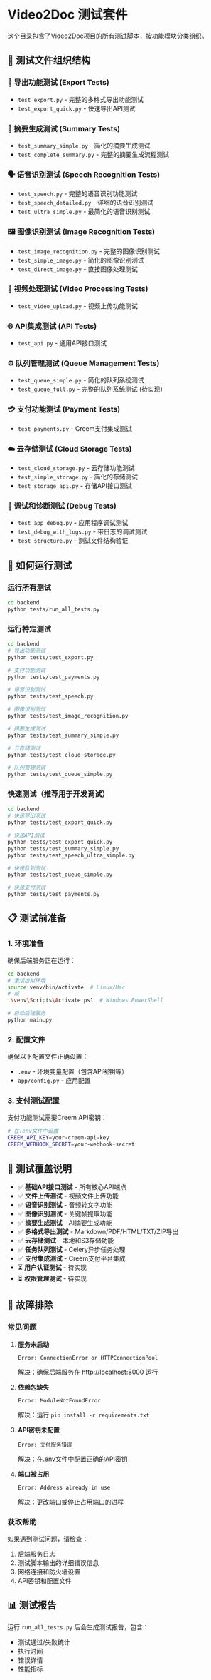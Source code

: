 # Video2Doc 测试套件

这个目录包含了Video2Doc项目的所有测试脚本，按功能模块分类组织。

## 📁 测试文件组织结构

### 🎯 导出功能测试 (Export Tests)
- `test_export.py` - 完整的多格式导出功能测试
- `test_export_quick.py` - 快速导出API测试

### 📝 摘要生成测试 (Summary Tests)
- `test_summary_simple.py` - 简化的摘要生成测试
- `test_complete_summary.py` - 完整的摘要生成流程测试

### 🗣️ 语音识别测试 (Speech Recognition Tests)
- `test_speech.py` - 完整的语音识别功能测试
- `test_speech_detailed.py` - 详细的语音识别测试
- `test_ultra_simple.py` - 最简化的语音识别测试

### 🖼️ 图像识别测试 (Image Recognition Tests)
- `test_image_recognition.py` - 完整的图像识别测试
- `test_simple_image.py` - 简化的图像识别测试
- `test_direct_image.py` - 直接图像处理测试

### 🎥 视频处理测试 (Video Processing Tests)
- `test_video_upload.py` - 视频上传功能测试

### 🌐 API集成测试 (API Tests)
- `test_api.py` - 通用API接口测试

### ⚙️ 队列管理测试 (Queue Management Tests)
- `test_queue_simple.py` - 简化的队列系统测试
- `test_queue_full.py` - 完整的队列系统测试 (待实现)

### 💳 支付功能测试 (Payment Tests)
- `test_payments.py` - Creem支付集成测试

### ☁️ 云存储测试 (Cloud Storage Tests)
- `test_cloud_storage.py` - 云存储功能测试
- `test_simple_storage.py` - 简化的存储测试
- `test_storage_api.py` - 存储API接口测试

### 🐛 调试和诊断测试 (Debug Tests)
- `test_app_debug.py` - 应用程序调试测试
- `test_debug_with_logs.py` - 带日志的调试测试
- `test_structure.py` - 测试文件结构验证

## 🚀 如何运行测试

### 运行所有测试
```bash
cd backend
python tests/run_all_tests.py
```

### 运行特定测试
```bash
cd backend
# 导出功能测试
python tests/test_export.py

# 支付功能测试
python tests/test_payments.py

# 语音识别测试
python tests/test_speech.py

# 图像识别测试
python tests/test_image_recognition.py

# 摘要生成测试
python tests/test_summary_simple.py

# 云存储测试
python tests/test_cloud_storage.py

# 队列管理测试
python tests/test_queue_simple.py
```

### 快速测试（推荐用于开发调试）
```bash
cd backend
# 快速导出测试
python tests/test_export_quick.py

# 快速API测试
python tests/test_export_quick.py
python tests/test_summary_simple.py
python tests/test_speech_ultra_simple.py 

# 快速队列测试
python tests/test_queue_simple.py

# 快速支付测试
python tests/test_payments.py
```

## 📋 测试前准备

### 1. 环境准备
确保后端服务正在运行：
```bash
cd backend
# 激活虚拟环境
source venv/bin/activate  # Linux/Mac
# 或
.\venv\Scripts\Activate.ps1  # Windows PowerShell

# 启动后端服务
python main.py
```

### 2. 配置文件
确保以下配置文件正确设置：
- `.env` - 环境变量配置（包含API密钥等）
- `app/config.py` - 应用配置

### 3. 支付测试配置
支付功能测试需要Creem API密钥：
```bash
# 在.env文件中设置
CREEM_API_KEY=your-creem-api-key
CREEM_WEBHOOK_SECRET=your-webhook-secret
```

## 🎯 测试覆盖说明

- ✅ **基础API接口测试** - 所有核心API端点
- ✅ **文件上传测试** - 视频文件上传功能
- ✅ **语音识别测试** - 音频转文字功能
- ✅ **图像识别测试** - 关键帧提取功能
- ✅ **摘要生成测试** - AI摘要生成功能
- ✅ **多格式导出测试** - Markdown/PDF/HTML/TXT/ZIP导出
- ✅ **云存储测试** - 本地和S3存储功能
- ✅ **任务队列测试** - Celery异步任务处理
- ✅ **支付集成测试** - Creem支付平台集成
- ⏳ **用户认证测试** - 待实现
- ⏳ **权限管理测试** - 待实现

## 🔧 故障排除

### 常见问题

1. **服务未启动**
   ```
   Error: ConnectionError or HTTPConnectionPool
   ```
   解决：确保后端服务在 http://localhost:8000 运行

2. **依赖包缺失**
   ```
   Error: ModuleNotFoundError
   ```
   解决：运行 `pip install -r requirements.txt`

3. **API密钥未配置**
   ```
   Error: 支付服务错误
   ```
   解决：在.env文件中配置正确的API密钥

4. **端口被占用**
   ```
   Error: Address already in use
   ```
   解决：更改端口或停止占用端口的进程

### 获取帮助
如果遇到测试问题，请检查：
1. 后端服务日志
2. 测试脚本输出的详细错误信息
3. 网络连接和防火墙设置
4. API密钥和配置文件

## 📊 测试报告
运行 `run_all_tests.py` 后会生成测试报告，包含：
- 测试通过/失败统计
- 执行时间
- 错误详情
- 性能指标 